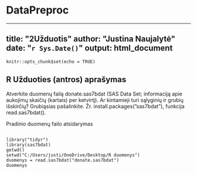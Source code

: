 # DataPreproc
---
title: "2Užduotis"
author: "Justina Naujalytė"
date: "`r Sys.Date()`"
output: html_document
---

```{r setup, include=FALSE}
knitr::opts_chunk$set(echo = TRUE)
```


## R Užduoties (antros) aprašymas
Atverkite duomenų failą donate.sas7bdat (SAS Data Set; informaciją apie aukojimų
skaičių (kartais) per ketvirtį). Ar kintamieji turi sąlyginių ir grubių išskirčių? Grubiąsias
pašalinkite. Žr. install.packages(”sas7bdat”), funkcija read.sas7bdat().

Pradinio duomenų failo atsidarymas
```{r}

library("tidyr")
library(sas7bdat)
getwd()
setwd("C:/Users/justi/OneDrive/Desktop/R duomenys")
duomenys = read.sas7bdat("donate.sas7bdat")
duomenys
```
